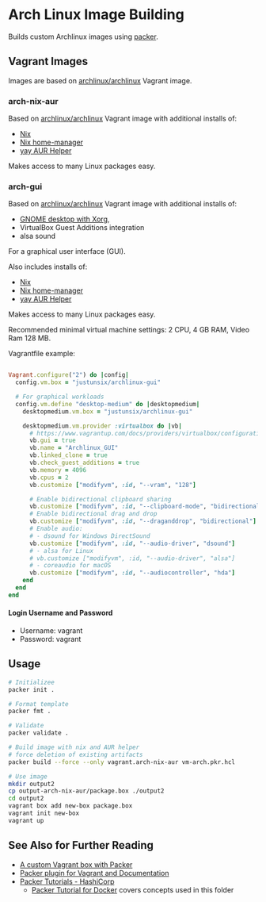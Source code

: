 # Arch Linux Image Building

Builds custom Archlinux images using [packer](https://www.packer.io/).

## Vagrant Images

Images are based on [archlinux/archlinux](https://portal.cloud.hashicorp.com/vagrant/discover/archlinux/archlinux)
Vagrant image.

### arch-nix-aur

Based on [archlinux/archlinux](https://portal.cloud.hashicorp.com/vagrant/discover/archlinux/archlinux)
Vagrant image with additional installs of:

- [Nix](https://nixos.org/)
- [Nix home-manager](https://github.com/nix-community/home-manager)
- [yay AUR Helper](https://github.com/Jguer/yay)

Makes access to many Linux packages easy.

### arch-gui

Based on [archlinux/archlinux](https://portal.cloud.hashicorp.com/vagrant/discover/archlinux/archlinux)
Vagrant image with additional installs of:

- [GNOME desktop with Xorg](https://wiki.archlinux.org/title/GNOME),
- VirtualBox Guest Additions integration
- alsa sound

For a graphical user interface (GUI).

Also includes installs of:

- [Nix](https://nixos.org/)
- [Nix home-manager](https://github.com/nix-community/home-manager)
- [yay AUR Helper](https://github.com/Jguer/yay)

Makes access to many Linux packages easy.

Recommended minimal virtual machine settings: 2 CPU, 4 GB RAM, Video Ram 128 MB.

Vagrantfile example:

```ruby

Vagrant.configure("2") do |config|
  config.vm.box = "justunsix/archlinux-gui"

  # For graphical workloads
  config.vm.define "desktop-medium" do |desktopmedium|
    desktopmedium.vm.box = "justunsix/archlinux-gui"

    desktopmedium.vm.provider :virtualbox do |vb|
      # https://www.vagrantup.com/docs/providers/virtualbox/configuration
      vb.gui = true
      vb.name = "Archlinux_GUI"
      vb.linked_clone = true
      vb.check_guest_additions = true
      vb.memory = 4096
      vb.cpus = 2
      vb.customize ["modifyvm", :id, "--vram", "128"]

      # Enable bidirectional clipboard sharing
      vb.customize ["modifyvm", :id, "--clipboard-mode", "bidirectional"]
      # Enable bidirectional drag and drop
      vb.customize ["modifyvm", :id, "--draganddrop", "bidirectional"]
      # Enable audio:
      # - dsound for Windows DirectSound
      vb.customize ["modifyvm", :id, "--audio-driver", "dsound"]
      # - alsa for Linux
      # vb.customize ["modifyvm", :id, "--audio-driver", "alsa"]
      # - coreaudio for macOS
      vb.customize ["modifyvm", :id, "--audiocontroller", "hda"]
    end
  end
end
```

#### Login Username and Password

- Username: vagrant
- Password: vagrant

## Usage

```sh
# Initializee
packer init .

# Format template
packer fmt .

# Validate
packer validate .

# Build image with nix and AUR helper
# force deletion of existing artifacts
packer build --force --only vagrant.arch-nix-aur vm-arch.pkr.hcl

# Use image
mkdir output2
cp output-arch-nix-aur/package.box ./output2
cd output2
vagrant box add new-box package.box
vagrant init new-box
vagrant up
```

## See Also for Further Reading

- [A custom Vagrant box with Packer](https://dev.to/mattdark/a-custom-vagrant-box-with-packer-13ke)
- [Packer plugin for Vagrant and Documentation](https://github.com/hashicorp/packer-plugin-vagrant/tree/main)
- [Packer Tutorials - HashiCorp](https://developer.hashicorp.com/packer/tutorials)
  - [Packer Tutorial for Docker](https://developer.hashicorp.com/packer/tutorials/docker-get-started)
    covers concepts used in this folder
